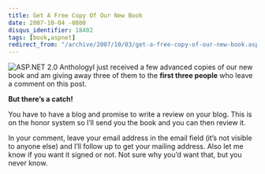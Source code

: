 ```yaml
---
title: Get A Free Copy Of Our New Book
date: 2007-10-04 -0800
disqus_identifier: 18402
tags: [book,aspnet]
redirect_from: "/archive/2007/10/03/get-a-free-copy-of-our-new-book.aspx/"
---
```


![ASP.NET 2.0
Anthology](https://haacked.com/images/haacked_com/WindowsLiveWriter/BuyOurBookAndBecomeAnASP.NETBadAss_12E22/41XDcuGaQrL._AA240_.jpg)I
just received a few advanced copies of our new book and am giving away
three of them to the **first three people** who leave a comment on this
post.

**But there’s a catch!**

You have to have a blog and promise to write a review on your blog. This
is on the honor system so I’ll send you the book and you can then review
it.

In your comment, leave your email address in the email field (it’s not
visible to anyone else) and I’ll follow up to get your mailing address.
Also let me know if you want it signed or not. Not sure why you’d want
that, but you never know.

